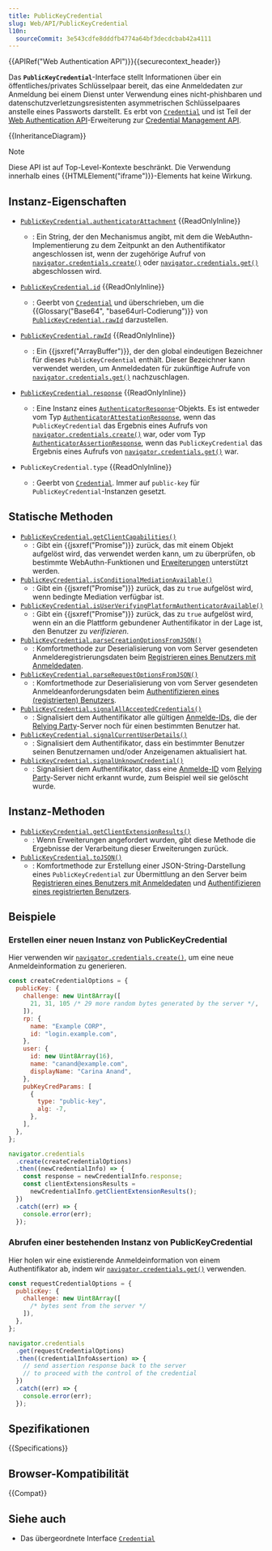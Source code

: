 ```yaml
---
title: PublicKeyCredential
slug: Web/API/PublicKeyCredential
l10n:
  sourceCommit: 3e543cdfe8dddfb4774a64bf3decdcbab42a4111
---
```


{{APIRef("Web Authentication API")}}{{securecontext_header}}

Das **`PublicKeyCredential`**-Interface stellt Informationen über ein öffentliches/privates Schlüsselpaar bereit, das eine Anmeldedaten zur Anmeldung bei einem Dienst unter Verwendung eines nicht-phishbaren und datenschutzverletzungsresistenten asymmetrischen Schlüsselpaares anstelle eines Passworts darstellt. Es erbt von [`Credential`](/de/docs/Web/API/Credential) und ist Teil der [Web Authentication API](/de/docs/Web/API/Web_Authentication_API)-Erweiterung zur [Credential Management API](/de/docs/Web/API/Credential_Management_API).

{{InheritanceDiagram}}

> [!NOTE]
> Diese API ist auf Top-Level-Kontexte beschränkt. Die Verwendung innerhalb eines {{HTMLElement("iframe")}}-Elements hat keine Wirkung.

## Instanz-Eigenschaften

- [`PublicKeyCredential.authenticatorAttachment`](/de/docs/Web/API/PublicKeyCredential/authenticatorAttachment) {{ReadOnlyInline}}

  - : Ein String, der den Mechanismus angibt, mit dem die WebAuthn-Implementierung zu dem Zeitpunkt an den Authentifikator angeschlossen ist, wenn der zugehörige Aufruf von [`navigator.credentials.create()`](/de/docs/Web/API/CredentialsContainer/create) oder [`navigator.credentials.get()`](/de/docs/Web/API/CredentialsContainer/get) abgeschlossen wird.

- [`PublicKeyCredential.id`](/de/docs/Web/API/PublicKeyCredential/id) {{ReadOnlyInline}}

  - : Geerbt von [`Credential`](/de/docs/Web/API/Credential) und überschrieben, um die {{Glossary("Base64", "base64url-Codierung")}} von [`PublicKeyCredential.rawId`](/de/docs/Web/API/PublicKeyCredential/rawId) darzustellen.

- [`PublicKeyCredential.rawId`](/de/docs/Web/API/PublicKeyCredential/rawId) {{ReadOnlyInline}}
  - : Ein {{jsxref("ArrayBuffer")}}, der den global eindeutigen Bezeichner für dieses `PublicKeyCredential` enthält. Dieser Bezeichner kann verwendet werden, um Anmeldedaten für zukünftige Aufrufe von [`navigator.credentials.get()`](/de/docs/Web/API/CredentialsContainer/get) nachzuschlagen.
- [`PublicKeyCredential.response`](/de/docs/Web/API/PublicKeyCredential/response) {{ReadOnlyInline}}
  - : Eine Instanz eines [`AuthenticatorResponse`](/de/docs/Web/API/AuthenticatorResponse)-Objekts. Es ist entweder vom Typ [`AuthenticatorAttestationResponse`](/de/docs/Web/API/AuthenticatorAttestationResponse), wenn das `PublicKeyCredential` das Ergebnis eines Aufrufs von [`navigator.credentials.create()`](/de/docs/Web/API/CredentialsContainer/create) war, oder vom Typ [`AuthenticatorAssertionResponse`](/de/docs/Web/API/AuthenticatorAssertionResponse), wenn das `PublicKeyCredential` das Ergebnis eines Aufrufs von [`navigator.credentials.get()`](/de/docs/Web/API/CredentialsContainer/get) war.
- `PublicKeyCredential.type` {{ReadOnlyInline}}
  - : Geerbt von [`Credential`](/de/docs/Web/API/Credential). Immer auf `public-key` für `PublicKeyCredential`-Instanzen gesetzt.

## Statische Methoden

- [`PublicKeyCredential.getClientCapabilities()`](/de/docs/Web/API/PublicKeyCredential/getClientCapabilities_static)
  - : Gibt ein {{jsxref("Promise")}} zurück, das mit einem Objekt aufgelöst wird, das verwendet werden kann, um zu überprüfen, ob bestimmte WebAuthn-Funktionen und [Erweiterungen](/de/docs/Web/API/Web_Authentication_API/WebAuthn_extensions) unterstützt werden.
- [`PublicKeyCredential.isConditionalMediationAvailable()`](/de/docs/Web/API/PublicKeyCredential/isConditionalMediationAvailable_static)
  - : Gibt ein {{jsxref("Promise")}} zurück, das zu `true` aufgelöst wird, wenn bedingte Mediation verfügbar ist.
- [`PublicKeyCredential.isUserVerifyingPlatformAuthenticatorAvailable()`](/de/docs/Web/API/PublicKeyCredential/isUserVerifyingPlatformAuthenticatorAvailable_static)
  - : Gibt ein {{jsxref("Promise")}} zurück, das zu `true` aufgelöst wird, wenn ein an die Plattform gebundener Authentifikator in der Lage ist, den Benutzer zu _verifizieren_.
- [`PublicKeyCredential.parseCreationOptionsFromJSON()`](/de/docs/Web/API/PublicKeyCredential/parseCreationOptionsFromJSON_static)
  - : Komfortmethode zur Deserialisierung von vom Server gesendeten Anmelderegistrierungsdaten beim [Registrieren eines Benutzers mit Anmeldedaten](/de/docs/Web/API/Web_Authentication_API#creating_a_key_pair_and_registering_a_user).
- [`PublicKeyCredential.parseRequestOptionsFromJSON()`](/de/docs/Web/API/PublicKeyCredential/parseRequestOptionsFromJSON_static)
  - : Komfortmethode zur Deserialisierung von vom Server gesendeten Anmeldeanforderungsdaten beim [Authentifizieren eines (registrierten) Benutzers](/de/docs/Web/API/Web_Authentication_API#authenticating_a_user).
- [`PublicKeyCredential.signalAllAcceptedCredentials()`](/de/docs/Web/API/PublicKeyCredential/signalAllAcceptedCredentials_static)
  - : Signalisiert dem Authentifikator alle gültigen [Anmelde-IDs](/de/docs/Web/API/PublicKeyCredentialRequestOptions#id), die der [Relying Party](https://en.wikipedia.org/wiki/Relying_party)-Server noch für einen bestimmten Benutzer hat.
- [`PublicKeyCredential.signalCurrentUserDetails()`](/de/docs/Web/API/PublicKeyCredential/signalCurrentUserDetails_static)
  - : Signalisiert dem Authentifikator, dass ein bestimmter Benutzer seinen Benutzernamen und/oder Anzeigenamen aktualisiert hat.
- [`PublicKeyCredential.signalUnknownCredential()`](/de/docs/Web/API/PublicKeyCredential/signalUnknownCredential_static)
  - : Signalisiert dem Authentifikator, dass eine [Anmelde-ID](/de/docs/Web/API/PublicKeyCredentialRequestOptions#id) vom [Relying Party](https://en.wikipedia.org/wiki/Relying_party)-Server nicht erkannt wurde, zum Beispiel weil sie gelöscht wurde.

## Instanz-Methoden

- [`PublicKeyCredential.getClientExtensionResults()`](/de/docs/Web/API/PublicKeyCredential/getClientExtensionResults)
  - : Wenn Erweiterungen angefordert wurden, gibt diese Methode die Ergebnisse der Verarbeitung dieser Erweiterungen zurück.
- [`PublicKeyCredential.toJSON()`](/de/docs/Web/API/PublicKeyCredential/toJSON)
  - : Komfortmethode zur Erstellung einer JSON-String-Darstellung eines `PublicKeyCredential` zur Übermittlung an den Server beim [Registrieren eines Benutzers mit Anmeldedaten](/de/docs/Web/API/Web_Authentication_API#creating_a_key_pair_and_registering_a_user) und [Authentifizieren eines registrierten Benutzers](/de/docs/Web/API/Web_Authentication_API#authenticating_a_user).

## Beispiele

### Erstellen einer neuen Instanz von PublicKeyCredential

Hier verwenden wir [`navigator.credentials.create()`](/de/docs/Web/API/CredentialsContainer/create), um eine neue Anmeldeinformation zu generieren.

```js
const createCredentialOptions = {
  publicKey: {
    challenge: new Uint8Array([
      21, 31, 105 /* 29 more random bytes generated by the server */,
    ]),
    rp: {
      name: "Example CORP",
      id: "login.example.com",
    },
    user: {
      id: new Uint8Array(16),
      name: "canand@example.com",
      displayName: "Carina Anand",
    },
    pubKeyCredParams: [
      {
        type: "public-key",
        alg: -7,
      },
    ],
  },
};

navigator.credentials
  .create(createCredentialOptions)
  .then((newCredentialInfo) => {
    const response = newCredentialInfo.response;
    const clientExtensionsResults =
      newCredentialInfo.getClientExtensionResults();
  })
  .catch((err) => {
    console.error(err);
  });
```

### Abrufen einer bestehenden Instanz von PublicKeyCredential

Hier holen wir eine existierende Anmeldeinformation von einem Authentifikator ab, indem wir [`navigator.credentials.get()`](/de/docs/Web/API/CredentialsContainer/get) verwenden.

```js
const requestCredentialOptions = {
  publicKey: {
    challenge: new Uint8Array([
      /* bytes sent from the server */
    ]),
  },
};

navigator.credentials
  .get(requestCredentialOptions)
  .then((credentialInfoAssertion) => {
    // send assertion response back to the server
    // to proceed with the control of the credential
  })
  .catch((err) => {
    console.error(err);
  });
```

## Spezifikationen

{{Specifications}}

## Browser-Kompatibilität

{{Compat}}

## Siehe auch

- Das übergeordnete Interface [`Credential`](/de/docs/Web/API/Credential)
